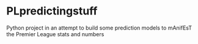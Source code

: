 # PLpredictingstuff
Python project in an attempt to build some prediction models to mAnifEsT the Premier League stats and numbers
